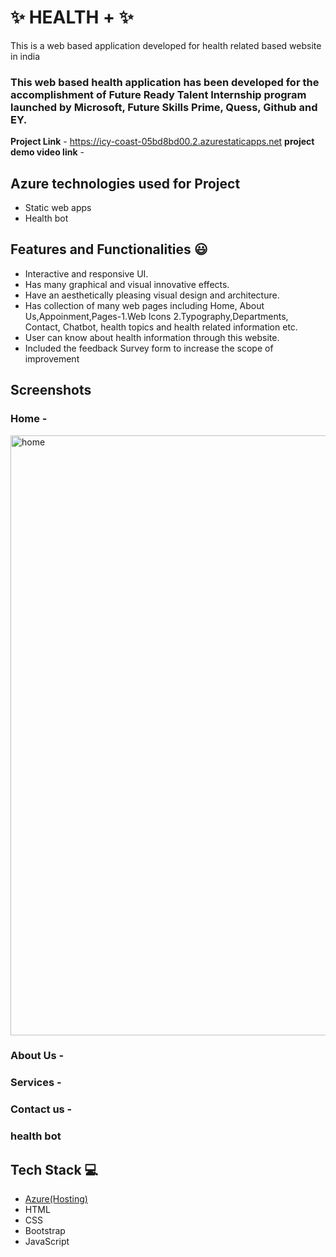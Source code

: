 # ✨ HEALTH + ✨

This is a web based application developed for health related based website in india

### This web based health application has been developed for the accomplishment of Future Ready Talent Internship program launched by Microsoft, Future Skills Prime, Quess, Github and EY.


**Project Link** - https://icy-coast-05bd8bd00.2.azurestaticapps.net
**project demo video link** - 

## Azure technologies used for Project

- Static web apps
- Health bot

## Features and Functionalities 😃

- Interactive and responsive UI.
- Has many graphical and visual innovative effects.
- Have an aesthetically pleasing visual design and architecture.
- Has collection of many web pages including Home, About Us,Appoinment,Pages-1.Web Icons 2.Typography,Departments, Contact, Chatbot, health topics and health related information etc.
- User can know about health information through this website.
- Included the feedback Survey form to increase the scope of improvement 

## Screenshots
### Home -
<img width="960" alt="home" src="https://user-images.githubusercontent.com/113574188/212017291-557b8fd0-a5fc-4073-aa17-81db26d24260.png">





   

### About Us -



### Services -



### Contact us -



### health bot




## Tech Stack 💻

- [Azure(Hosting)](https://azure.microsoft.com/en-in/features/azure-portal/)
- HTML
- CSS
- Bootstrap
- JavaScript
